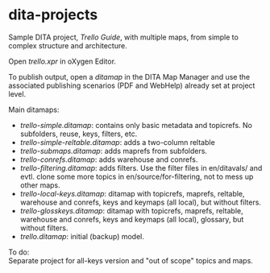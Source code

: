 # dita-projects
Sample DITA project, *Trello Guide*, with multiple maps, from simple to complex structure and architecture.

Open _trello.xpr_ in oXygen Editor.

To publish output, open a _ditamap_ in the DITA Map Manager and use the associated publishing scenarios (PDF and WebHelp) already set at project level.

Main ditamaps:  
* _trello-simple.ditamap_: contains only basic metadata and topicrefs. No subfolders, reuse, keys, filters, etc.  
* _trello-simple-reltable.ditamap_: adds a two-column reltable   
* _trello-submaps.ditamap_: adds maprefs from subfolders.  
* _trello-conrefs.ditamap_: adds warehouse and conrefs.  
* _trello-filtering.ditamap_: adds filters. Use the filter files in en/ditavals/ and evtl. clone some more topics in en/source/for-filtering, not to mess up other maps. 
* _trello-local-keys.ditamap_: ditamap with topicrefs, maprefs, reltable, warehouse and conrefs, keys and keymaps (all local), but without filters.  
* _trello-glosskeys.ditamap_: ditamap with topicrefs, maprefs, reltable, warehouse and conrefs, keys and keymaps (all local), glossary, but without filters.  
* _trello.ditamap_:  initial (backup) model.

To do:  
Separate project for all-keys version and "out of scope" topics and maps.
